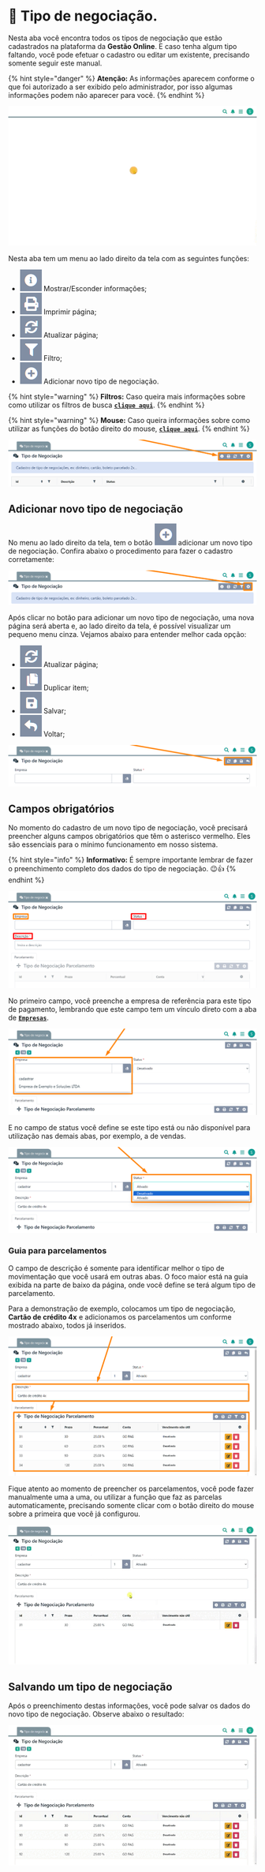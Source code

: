 # 💱 Tipo de negociação.

Nesta aba você encontra todos os tipos de negociação que estão cadastrados na plataforma da **Gestão Online**. E caso tenha algum tipo faltando, você pode efetuar o cadastro ou editar um existente, precisando somente seguir este manual.

{% hint style="danger" %}
**Atenção:** As informações aparecem conforme o que foi autorizado a ser exibido pelo administrador, por isso algumas informações podem não aparecer para você.
{% endhint %}

![](/erp-v2/assets/funcionalidades/financeiro/aba_tipo_negociacao.gif)

Nesta aba tem um menu ao lado direito da tela com as seguintes funções:

- <img src="/erp-v2/assets/icon_exibir.png" alt="" data-size="line"> Mostrar/Esconder informações;
- <img src="/erp-v2/assets/icon_imprimir.png" alt="" data-size="line"> Imprimir página;
- <img src="/erp-v2/assets/icon_atualizar.png" alt="" data-size="line"> Atualizar página;
- <img src="/erp-v2/assets/icon_filtro.png" alt="" data-size="line"> Filtro;
- <img src="/erp-v2/assets/icon_add.png" alt="" data-size="line"> Adicionar novo tipo de negociação.

{% hint style="warning" %}
**Filtros:** Caso queira mais informações sobre como utilizar os filtros de busca [**`clique aqui`**](/erp-v2/primeiro_acesso/filtros.md).
{% endhint %}

{% hint style="warning" %}
**Mouse:** Caso queira informações sobre como utilizar as funções do botão direito do mouse, [**`clique aqui`**](https://docs.gestao.plus/erp-v2/primeiro_acesso/atalhos_internos#menu-botao-direito-do-mouse).
{% endhint %}

![](/erp-v2/assets/funcionalidades/financeiro/aba_tipo_negociacao_menu.png)

## Adicionar novo tipo de negociação

No menu ao lado direito da tela, tem o botão <img src="/erp-v2/assets/icon_add.png" alt="" data-size="line"> adicionar um novo tipo de negociação. Confira abaixo o procedimento para fazer o cadastro corretamente:

![](/erp-v2/assets/funcionalidades/financeiro/aba_tipo_negociacao_add.png)

Após clicar no botão para adicionar um novo tipo de negociação, uma nova página será aberta e, ao lado direito da tela, é possível visualizar um pequeno menu cinza. Vejamos abaixo para entender melhor cada opção:

- <img src="/erp-v2/assets/icon_atualizar.png" alt="" data-size="line"> Atualizar página;
- <img src="/erp-v2/assets/icon_duplicar.png" alt="" data-size="line"> Duplicar item;
- <img src="/erp-v2/assets/icon_salvar.png" alt="" data-size="line"> Salvar;
- <img src="/erp-v2/assets/icon_voltar.png" alt="" data-size="line"> Voltar;

![](/erp-v2/assets/funcionalidades/financeiro/aba_tipo_negociacao_add_menu.png)

## Campos obrigatórios

No momento do cadastro de um novo tipo de negociação, você precisará preencher alguns campos obrigatórios que têm o asterisco vermelho. Eles são essenciais para o mínimo funcionamento em nosso sistema.

{% hint style="info" %}
**Informativo:** É sempre importante lembrar de fazer o preenchimento completo dos dados do tipo de negociação. 😉👍
{% endhint %}

![](/erp-v2/assets/funcionalidades/financeiro/aba_tipo_negociacao_add_tipo.png)

No primeiro campo, você preenche a empresa de referência para este tipo de pagamento, lembrando que este campo tem um vínculo direto com a aba de [**`Empresas`**](/erp-v2/funcionalidades/parametrizacoes/empresas.md).

![](/erp-v2/assets/funcionalidades/financeiro/aba_tipo_negociacao_add_campo_empresa.png)

E no campo de status você define se este tipo está ou não disponível para utilização nas demais abas, por exemplo, a de vendas.

![](/erp-v2/assets/funcionalidades/financeiro/aba_tipo_negociacao_add_campo_status.png)

### Guia para parcelamentos

O campo de descrição é somente para identificar melhor o tipo de movimentação que você usará em outras abas. O foco maior está na guia exibida na parte de baixo da página, onde você define se terá algum tipo de parcelamento.

Para a demonstração de exemplo, colocamos um tipo de negociação, **Cartão de crédito 4x** e adicionamos os parcelamentos um conforme mostrado abaixo, todos já inseridos.

![](/erp-v2/assets/funcionalidades/financeiro/aba_tipo_negociacao_add_parcelamento.png)

Fique atento ao momento de preencher os parcelamentos, você pode fazer manualmente uma a uma, ou utilizar a função que faz as parcelas automaticamente, precisando somente clicar com o botão direito do mouse sobre a primeira que você já configurou.

![](/erp-v2/assets/funcionalidades/financeiro/aba_tipo_negociacao_add_parcelamento_btn.gif)

## Salvando um tipo de negociação

Após o preenchimento destas informações, você pode salvar os dados do novo tipo de negociação. Observe abaixo o resultado:

![](/erp-v2/assets/funcionalidades/financeiro/aba_tipo_negociacao_add_conta_salvar.gif)